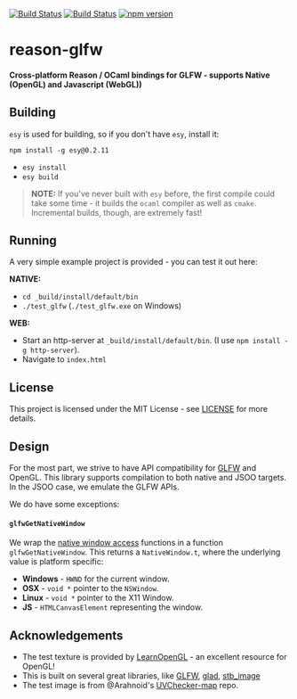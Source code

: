 [![Build Status](https://bryphe.visualstudio.com/reason-glfw/_apis/build/status/bryphe.reason-glfw)](https://bryphe.visualstudio.com/reason-glfw/_build/latest?definitionId=9)
[![Build Status](https://travis-ci.org/bryphe/reason-glfw.svg?branch=master)](https://travis-ci.org/bryphe/reason-glfw) 
[![npm version](https://badge.fury.io/js/reason-glfw.svg)](https://badge.fury.io/js/reason-glfw)

# reason-glfw

#### Cross-platform Reason / OCaml bindings for GLFW - supports Native (OpenGL) and Javascript (WebGL))

## Building

`esy` is used for building, so if you don't have `esy`, install it:

```
npm install -g esy@0.2.11
```

- `esy install`
- `esy build`

> __NOTE:__ If you've never built with `esy` before, the first compile could take some time - it builds the `ocaml` compiler as well as `cmake`. Incremental builds, though, are extremely fast!

## Running

A very simple example project is provided - you can test it out here:

__NATIVE:__
- `cd _build/install/default/bin`
- `./test_glfw` (`./test_glfw.exe` on Windows)

__WEB:__
- Start an http-server at `_build/install/default/bin`. (I use `npm install -g http-server`).
- Navigate to `index.html`

## License

This project is licensed under the MIT License - see [LICENSE](LICENSE) for more details.

## Design

For the most part, we strive to have API compatibility for [GLFW](https://glfw.org) and OpenGL. This library supports compilation to both native and JSOO targets. In the JSOO case, we emulate the GLFW APIs.

We do have some exceptions:

#### `glfwGetNativeWindow`

We wrap the [native window access](https://www.glfw.org/docs/latest/group__native.html) functions in a function `glfwGetNativeWindow`. This returns a `NativeWindow.t`, where the underlying value is platform specific:

- __Windows__ - `HWND` for the current window.
- __OSX__ - `void *` pointer to the `NSWindow`.
- __Linux__ - `void *` pointer to the X11 Window.
- __JS__ - `HTMLCanvasElement` representing the window.

## Acknowledgements

- The test texture is provided by [LearnOpenGL](https://www.learnopengl) - an excellent resource for OpenGL!
- This is built on several great libraries, like [GLFW](https://www.glfw.org), [glad](https://github.com/Dav1dde/glad), [stb_image](https://github.com/nothings/stb/blob/master/stb_image.h)
- The test image is from @Arahnoid's [UVChecker-map](https://github.com/Arahnoid/UVChecker-map) repo.

